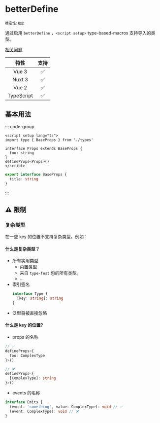 # betterDefine

<small>稳定性: <code class="!text-green-600">稳定</code></small>

通过启用 `betterDefine` ，`<script setup>` type-based-macros 支持导入的类型。

[相关问题](https://github.com/vuejs/core/issues/4294)

|    特性    |        支持        |
| :--------: | :----------------: |
|   Vue 3    | :white_check_mark: |
|   Nuxt 3   | :white_check_mark: |
|   Vue 2    | :white_check_mark: |
| TypeScript | :white_check_mark: |

## 基本用法

::: code-group

```vue [App.vue]
<script setup lang="ts">
import type { BaseProps } from './types'

interface Props extends BaseProps {
  foo: string
}
defineProps<Props>()
</script>
```

```ts [types.ts]
export interface BaseProps {
  title: string
}
```

:::

## ⚠️ 限制

### 复杂类型

在一些 key 的位置不支持复杂类型。例如：

#### 什么是复杂类型？

- 所有实用类型
  - [内置类型](https://www.typescriptlang.org/docs/handbook/utility-types.html)
  - 来自 `type-fest` 包的所有类型。
  - ...
- 索引签名
  ```ts
  interface Type {
    [key: string]: string
  }
  ```
- 泛型将被直接忽略

#### 什么是 key 的位置?

- props 的名称

```ts
// ✅
defineProps<{
  foo: ComplexType
}>()

// ❌
defineProps<{
  [ComplexType]: string
}>()
```

- events 的名称

```ts
interface Emits {
  (event: 'something', value: ComplexType): void // ✅
  (event: ComplexType): void // ❌
}
```
